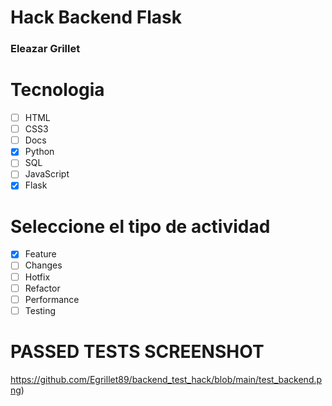 # Hack Backend Flask
### Eleazar Grillet

# Tecnologia
- [ ] HTML
- [ ] CSS3 
- [ ] Docs
- [X] Python
- [ ] SQL
- [ ] JavaScript
- [X] Flask

# Seleccione el tipo de actividad
- [x] Feature
- [ ] Changes
- [ ] Hotfix
- [ ] Refactor
- [ ] Performance
- [ ] Testing

# PASSED TESTS SCREENSHOT 
<span>https://github.com/Egrillet89/backend_test_hack/blob/main/test_backend.png</span><span>)</span>

